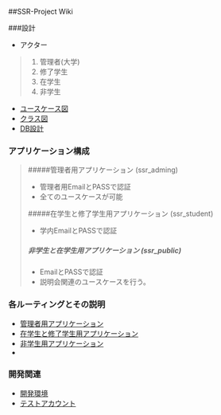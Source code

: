 ##SSR-Project Wiki

###設計

* アクター

>1. 管理者(大学)
>1. 修了学生
>1. 在学生
>1. 非学生


* [ユースケース図](https://github.com/SSR-Project/ssr_wiki/wiki/%E3%83%A6%E3%83%BC%E3%82%B9%E3%82%B1%E3%83%BC%E3%82%B9%E5%9B%B3)
* [クラス図](https://github.com/SSR-Project/ssr_wiki/wiki/%E3%82%AF%E3%83%A9%E3%82%B9%E5%9B%B3)
* [DB設計](https://github.com/SSR-Project/ssr_wiki/wiki/Db%E8%A8%AD%E8%A8%88)




### アプリケーション構成

>#####管理者用アプリケーション (ssr_adming) 
>* 管理者用EmailとPASSで認証
>* 全てのユースケースが可能
>
>#####在学生と修了学生用アプリケーション (ssr_student)
>* 学内EmailとPASSで認証
>
>##### 非学生と在学生用アプリケーション (ssr_public)
>* EmailとPASSで認証 
>* 説明会関連のユースケースを行う。


### 各ルーティングとその説明

* [管理者用アプリケーション](https://github.com/SSR-Project/ssr_wiki/wiki/%E7%AE%A1%E7%90%86%E8%80%85%E7%94%A8%E3%82%A2%E3%83%97%E3%83%AA%E3%82%B1%E3%83%BC%E3%82%B7%E3%83%A7%E3%83%B3)
* [在学生と修了学生用アプリケーション](https://github.com/SSR-Project/ssr_wiki/wiki/%E5%9C%A8%E5%AD%A6%E7%94%9F%E3%81%A8%E4%BF%AE%E4%BA%86%E5%AD%A6%E7%94%9F%E7%94%A8%E3%82%A2%E3%83%97%E3%83%AA%E3%82%B1%E3%83%BC%E3%82%B7%E3%83%A7%E3%83%B3)
* [非学生用アプリケーション]()
* 

### 開発関連

* [開発環境]()
* [テストアカウント]()
